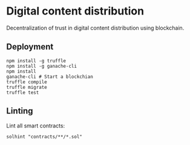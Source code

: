 # Digital content distribution

Decentralization of trust in digital content distribution using blockchain.

## Deployment

```shell
npm install -g truffle
npm install -g ganache-cli
npm install
ganache-cli # Start a blockchian
truffle compile
truffle migrate
truffle test
```

## Linting

Lint all smart contracts:

```shell
solhint "contracts/**/*.sol"
```
